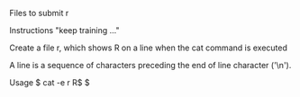 Files to submit
r

Instructions
"keep training ..."

Create a file r, which shows R on a line when the cat command is executed

A line is a sequence of characters preceding the end of line character ('\n').

Usage
$ cat -e r
R$
$
